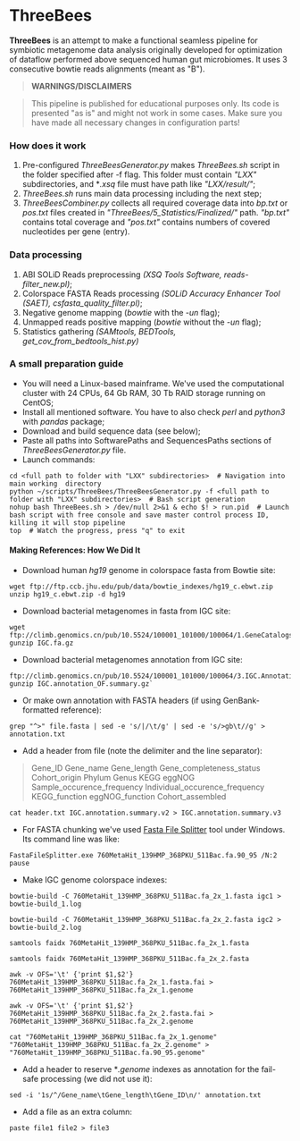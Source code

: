 # ThreeBees

**ThreeBees** is an attempt to make a functional seamless pipeline for symbiotic metagenome data analysis originally developed for optimization of dataflow performed above sequenced human gut microbiomes. It uses 3 consecutive bowtie reads alignments (meant as "B"). 

>**WARNINGS/DISCLAIMERS**

> This pipeline is published for educational purposes only. Its code is presented "as is" and might not work in some cases. Make sure you have made all necessary changes in configuration parts!

### How does it work

 1. Pre-configured *ThreeBeesGenerator.py* makes *ThreeBees.sh* script in the folder specified after -f flag. This folder must contain *"LXX"* subdirectories, and **.xsq* file must have path like *"LXX/result/"*;
 2. *ThreeBees.sh* runs main data processing including the next step;
 3. *ThreeBeesCombiner.py* collects all required coverage data into *bp.txt* or *pos.txt* files created in *"ThreeBees/5_Statistics/Finalized/"* path. *"bp.txt"* contains total coverage and *"pos.txt"* contains numbers of covered nucleotides per gene (entry). 

### Data processing

 1. ABI SOLiD Reads preprocessing *(XSQ Tools Software, reads-filter_new.pl)*;
 2. Colorspace FASTA Reads processing *(SOLiD Accuracy Enhancer Tool (SAET), csfasta_quality_filter.pl)*;
 3. Negative genome mapping (*bowtie* with the *-un* flag);
 4. Unmapped reads positive mapping (*bowtie* without the *-un* flag);
 5. Statistics gathering *(SAMtools, BEDTools, get_cov_from_bedtools_hist.py)*

### A small preparation guide

 - You will need a Linux-based mainframe. We've used the computational cluster with 24 CPUs, 64 Gb RAM, 30 Tb RAID storage running on CentOS;
 - Install all mentioned software. You have to also check *perl* and *python3* with *pandas* package;
 - Download and build sequence data (see below);
 - Paste all paths into SoftwarePaths and SequencesPaths sections of *ThreeBeesGenerator.py* file.
 - Launch commands:
```
cd <full path to folder with "LXX" subdirectories>  # Navigation into main working  directory
python ~/scripts/ThreeBees/ThreeBeesGenerator.py -f <full path to folder with "LXX" subdirectories>  # Bash script generation
nohup bash ThreeBees.sh > /dev/null 2>&1 & echo $! > run.pid  # Launch bash script with free console and save master control process ID, killing it will stop pipeline
top  # Watch the progress, press "q" to exit
```

#### Making References: How We Did It

 - Download human *hg19* genome in colorspace fasta from Bowtie site:
```
wget ftp://ftp.ccb.jhu.edu/pub/data/bowtie_indexes/hg19_c.ebwt.zip
unzip hg19_c.ebwt.zip -d hg19
```
    
 - Download bacterial metagenomes in fasta from IGC site:
```
wget ftp://climb.genomics.cn/pub/10.5524/100001_101000/100064/1.GeneCatalogs/IGC.fa.gz
gunzip IGC.fa.gz
```

 - Download bacterial metagenomes annotation from IGC site:
```
ftp://climb.genomics.cn/pub/10.5524/100001_101000/100064/3.IGC.AnnotationInfo/IGC.annotation_OF.summary.gz
gunzip IGC.annotation_OF.summary.gz`
```

 - Or make own annotation with FASTA headers (if using GenBank-formatted reference): 

```
grep "^>" file.fasta | sed -e 's/|/\t/g' | sed -e 's/>gb\t//g' > annotation.txt
```

 - Add a header from file (note the delimiter and the line separator): 
 > Gene_ID	Gene_name	Gene_length	Gene_completeness_status	Cohort_origin	Phylum	Genus	KEGG	eggNOG	Sample_occurence_frequency	Individual_occurence_frequency	KEGG_function	eggNOG_function	Cohort_assembled
 
```
cat header.txt IGC.annotation.summary.v2 > IGC.annotation.summary.v3
```

 - For FASTA chunking we've used [Fasta File Splitter](https://github.com/PNNL-Comp-Mass-Spec/Fasta-File-Splitter) tool under Windows. Its command line was like:

```
FastaFileSplitter.exe 760MetaHit_139HMP_368PKU_511Bac.fa.90_95 /N:2
pause
```

 - Make IGC genome colorspace indexes:

```
bowtie-build -C 760MetaHit_139HMP_368PKU_511Bac.fa_2x_1.fasta igc1 > bowtie-build_1.log

bowtie-build -C 760MetaHit_139HMP_368PKU_511Bac.fa_2x_2.fasta igc2 > bowtie-build_2.log

samtools faidx 760MetaHit_139HMP_368PKU_511Bac.fa_2x_1.fasta

samtools faidx 760MetaHit_139HMP_368PKU_511Bac.fa_2x_2.fasta

awk -v OFS='\t' {'print $1,$2'} 760MetaHit_139HMP_368PKU_511Bac.fa_2x_1.fasta.fai > 760MetaHit_139HMP_368PKU_511Bac.fa_2x_1.genome

awk -v OFS='\t' {'print $1,$2'} 760MetaHit_139HMP_368PKU_511Bac.fa_2x_2.fasta.fai > 760MetaHit_139HMP_368PKU_511Bac.fa_2x_2.genome

cat "760MetaHit_139HMP_368PKU_511Bac.fa_2x_1.genome" "760MetaHit_139HMP_368PKU_511Bac.fa_2x_2.genome" > "760MetaHit_139HMP_368PKU_511Bac.fa.90_95.genome"

```

 - Add a header to reserve **.genome* indexes as annotation for the fail-safe processing (we did not use it):

```
sed -i '1s/^/Gene_name\tGene_length\tGene_ID\n/' annotation.txt
```

 - Add a file as an extra column:

```
paste file1 file2 > file3
```
